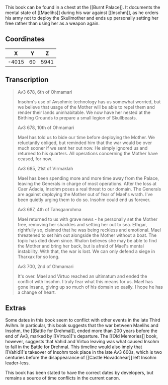  

This book can be found in a chest at the [[Burnt Palace]]. It documents the mental state of [[Maelihs]] during his war against [[Insohm]], as he orders his army not to deploy the Skullmother and ends up personally setting her free rather than using her as a weapon again.

## Coordinates
| **X** | **Y** | **Z** |
| :---: | :---: | :---: |
| -4015 |  60   | 5941  |

## Transcription
> Av3 678, 6th of Ohmamari
>
> Insohm's use of Avsohmic technology has us somewhat worried, but we believe that usage of the Mother will be able to repel them and render their lands uninhabitable. We now have her nested at the Birthing Grounds to prepare a small legion of Skullbeasts.
>
> Av3 678, 10th of Ohmamari
>
> Mael has told us to bide our time before deploying the Mother. We reluctantly obliged, but reminded him that the war would be over much sooner if we sent her out now. He simply ignored us and returned to his quarters. All operations concerning the Mother have ceased, for now.
>
> Av3 685, 21st of Virmaklah
>
> Mael has been spending more and more time away from the Palace, leaving the Generals in charge of most operations. After the loss at Caer Adacia, Insohm poses a real threat to our domain. The Generals are against deploying the Mother out of fear of Mael's wrath. I've been quietly urging them to do so. Insohm could end us forever.
>
> Av3 687, 4th of Tahsganrohma
>
> Mael returned to us with grave news - he personally set the Mother free, removing her shackles and setting her out to sea. Ethgar, rightfully so, claimed that he was being reckless and emotional. Mael threatened to set him out alongside the Mother without a boat. The topic has died down since. Rhalon believes she may be able to find the Mother and bring her back, but is afraid of Mael's mental instability. With that, the war is lost. We can only defend a siege in Tharxax for so long.
>
> Av3 700, 2nd of Ohmamari
>
> It's over. Mael and Virtuo reached an ultimatum and ended the conflict with Insohm. I truly fear what this means for us. Mael has gone insane, giving up so much of his domain so easily. I hope he has a change of heart.

## Extras

Some dates in this book seem to conflict with other events in the late Third Avihm. In particular, this book suggests that the war between Maelihs and Insohm, the [[Battle for Drehmal]], ended more than 200 years before the end of Av3, marked by [[Virtuo]]'s departure. The [[Old Memories]] book, however, suggests that Vahid and Virtuo leaving was what caused Insohm to fall in the Battle for Drehmal. This timeline would also imply that [[Vahid]]'s takeover of Insohm took place in the late Av3 600s, which is two centuries before the disappearance of [[Castle Hovadchear]] left Insohm leader-less.

This book has been stated to have the correct dates by developers, but remains a source of time conflicts in the current canon.
